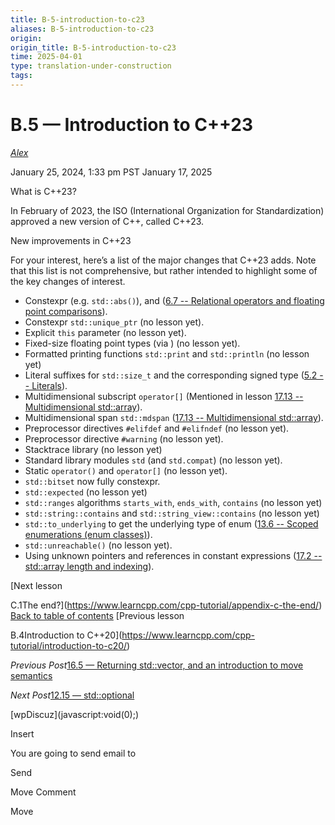 ```yaml
---
title: B-5-introduction-to-c23
aliases: B-5-introduction-to-c23
origin: 
origin_title: B-5-introduction-to-c23
time: 2025-04-01 
type: translation-under-construction
tags:
---
```

# B.5 — Introduction to C++23

[*Alex*](https://www.learncpp.com/author/Alex/ "View all posts by Alex")

January 25, 2024, 1:33 pm PST
January 17, 2025

What is C++23?

In February of 2023, the ISO (International Organization for Standardization) approved a new version of C++, called C++23.

New improvements in C++23

For your interest, here’s a list of the major changes that C++23 adds. Note that this list is not comprehensive, but rather intended to highlight some of the key changes of interest.

- Constexpr <cmath> (e.g. `std::abs()`), and <cstdlib> ([6.7 -- Relational operators and floating point comparisons](https://www.learncpp.com/cpp-tutorial/relational-operators-and-floating-point-comparisons/)).
- Constexpr `std::unique_ptr` (no lesson yet).
- Explicit `this` parameter (no lesson yet).
- Fixed-size floating point types (via <stdfloat>) (no lesson yet).
- Formatted printing functions `std::print` and `std::println` (no lesson yet)
- Literal suffixes for `std::size_t` and the corresponding signed type ([5.2 -- Literals](https://www.learncpp.com/cpp-tutorial/literals/)).
- Multidimensional subscript `operator[]` (Mentioned in lesson [17.13 -- Multidimensional std::array](https://www.learncpp.com/cpp-tutorial/multidimensional-stdarray/)).
- Multidimensional span `std::mdspan` ([17.13 -- Multidimensional std::array](https://www.learncpp.com/cpp-tutorial/multidimensional-stdarray/)).
- Preprocessor directives `#elifdef` and `#elifndef` (no lesson yet).
- Preprocessor directive `#warning` (no lesson yet).
- Stacktrace library (no lesson yet)
- Standard library modules `std` (and `std.compat`) (no lesson yet).
- Static `operator()` and `operator[]` (no lesson yet).
- `std::bitset` now fully constexpr.
- `std::expected` (no lesson yet)
- `std::ranges` algorithms `starts_with`, `ends_with`, `contains` (no lesson yet)
- `std::string::contains` and `std::string_view::contains` (no lesson yet)
- `std::to_underlying` to get the underlying type of enum ([13.6 -- Scoped enumerations (enum classes)](https://www.learncpp.com/cpp-tutorial/scoped-enumerations-enum-classes/)).
- `std::unreachable()` (no lesson yet).
- Using unknown pointers and references in constant expressions ([17.2 -- std::array length and indexing](https://www.learncpp.com/cpp-tutorial/stdarray-length-and-indexing/)).

\[Next lesson

C.1The end?\](https://www.learncpp.com/cpp-tutorial/appendix-c-the-end/)
[Back to table of contents](/)
\[Previous lesson

B.4Introduction to C++20\](https://www.learncpp.com/cpp-tutorial/introduction-to-c20/)

*Previous Post*[16.5 — Returning std::vector, and an introduction to move semantics](https://www.learncpp.com/cpp-tutorial/returning-stdvector-and-an-introduction-to-move-semantics/)

*Next Post*[12.15 — std::optional](https://www.learncpp.com/cpp-tutorial/stdoptional/)

\[wpDiscuz\](javascript:void(0);)

Insert

You are going to send email to

Send

Move Comment

Move
